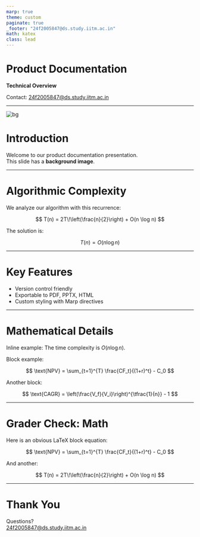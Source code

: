 ```yaml
---
marp: true
theme: custom
paginate: true
_footer: "24f2005847@ds.study.iitm.ac.in"
math: katex
class: lead
---
```


# Product Documentation  
**Technical Overview**  

Contact: 24f2005847@ds.study.iitm.ac.in

---

<!-- Custom background image -->
![bg](https://marp.app/assets/hero-background.jpg)

<!-- _class: lead -->
# Introduction  

Welcome to our product documentation presentation.  
This slide has a **background image**.

---

<!-- _backgroundColor: #f0f0f0 -->
# Algorithmic Complexity  

We analyze our algorithm with this recurrence:  

$$
T(n) = 2T\!\left(\frac{n}{2}\right) + O(n \log n)
$$  

The solution is:  

$$
T(n) = O(n \log n)
$$

---

# Key Features  

- Version control friendly  
- Exportable to PDF, PPTX, HTML  
- Custom styling with Marp directives  

---

# Mathematical Details  

Inline example: The time complexity is $O(n \log n)$.  

Block example:  

$$
\text{NPV} = \sum_{t=1}^{T} \frac{CF_t}{(1+r)^t} - C_0
$$  

Another block:  

$$
\text{CAGR} = \left(\frac{V_f}{V_i}\right)^{\tfrac{1}{n}} - 1
$$

---

# Grader Check: Math  

Here is an obvious LaTeX block equation:  

$$
\text{NPV} = \sum_{t=1}^{T} \frac{CF_t}{(1+r)^t} - C_0
$$  

And another:  

$$
T(n) = 2T\!\left(\frac{n}{2}\right) + O(n \log n)
$$

---

# Thank You  

Questions?  
24f2005847@ds.study.iitm.ac.in
